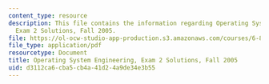 ```yaml
---
content_type: resource
description: This file contains the information regarding Operating System Engineering,
  Exam 2 Solutions, Fall 2005.
file: https://ol-ocw-studio-app-production.s3.amazonaws.com/courses/6-828-operating-system-engineering-fall-2012/d3112ca6cba5cb4a41d24a9de34e3b55_MIT6_828F12_q05_2_sol.pdf
file_type: application/pdf
resourcetype: Document
title: Operating System Engineering, Exam 2 Solutions, Fall 2005
uid: d3112ca6-cba5-cb4a-41d2-4a9de34e3b55
---
```

